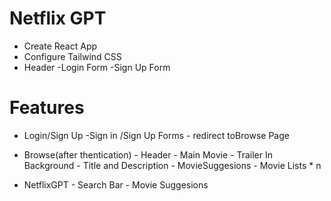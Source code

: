 # Netflix GPT

- Create React App
- Configure Tailwind CSS
- Header
-Login Form
-Sign Up Form



# Features

- Login/Sign Up 
       -Sign in /Sign Up Forms
       - redirect toBrowse Page
  
- Browse(after thentication)
       - Header
       - Main Movie
                 - Trailer In Background
                 - Title and Description
                 - MovieSuggesions
                 - Movie Lists * n
- NetflixGPT
        - Search Bar
        - Movie Suggesions